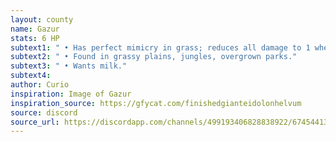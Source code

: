 ```yaml
---
layout: county 
name: Gazur 
stats: 6 HP
subtext1: " • Has perfect mimicry in grass; reduces all damage to 1 when near tall grass as it withers and drops to the ground and possesses another bush."
subtext2: " • Found in grassy plains, jungles, overgrown parks."
subtext3: " • Wants milk."
subtext4: 
author: Curio
inspiration: Image of Gazur
inspiration_source: https://gfycat.com/finishedgianteidolonhelvum
source: discord
source_url: https://discordapp.com/channels/499193406828838922/674544134798966806/693041267331825716
---
```

